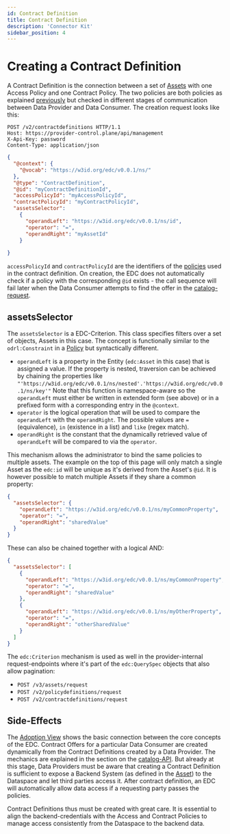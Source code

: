 ```yaml
---
id: Contract Definition
title: Contract Definition
description: 'Connector Kit'
sidebar_position: 4
---
```


# Creating a Contract Definition

A Contract Definition is the connection between a set of [Assets](2-assets.md) with one Access Policy and one Contract
Policy. The two policies are both policies as explained [previously](3-policy-definitions.md) but checked in different
stages of communication between Data Provider and Data Consumer. The creation request looks like this:

```http
POST /v2/contractdefinitions HTTP/1.1
Host: https://provider-control.plane/api/management
X-Api-Key: password
Content-Type: application/json
```

```json
{
  "@context": {
    "@vocab": "https://w3id.org/edc/v0.0.1/ns/"
  },
  "@type": "ContractDefinition",
  "@id": "myContractDefinitionId",
  "accessPolicyId": "myAccessPolicyId",
  "contractPolicyId": "myContractPolicyId",
  "assetsSelector": 
    {
      "operandLeft": "https://w3id.org/edc/v0.0.1/ns/id",
      "operator": "=",
      "operandRight": "myAssetId"
    }
  
}
```
`accessPolicyId` and `contractPolicyId` are the identifiers of the [policies](3-policy-definitions.md) used in the contract
definition. On creation, the EDC does not automatically check if a policy with the corresponding `@id` exists - the call 
sequence will fail later when the Data Consumer attempts to find the offer in the [catalog-request](5-catalog.md).

## assetsSelector

The `assetsSelector` is a EDC-Criterion. This class specifies filters over a set of objects, Assets in this case. The
concept is functionally similar to the `odrl:Constraint` in a [Policy](3-policy-definitions.md) but syntactically different.
- `operandLeft` is a property in the Entity (`edc:Asset` in this case) that is assigned a value. If the property is nested,
traversion can be achieved by chaining the properties like `"'https://w3id.org/edc/v0.0.1/ns/nested'.'https://w3id.org/edc/v0.0.1/ns/key'"`
Note that this function is namespace-aware so the `operandLeft` must either be written in extended form (see above)
or in a prefixed form with a corresponding entry in the `@context`.
- `operator` is the logical operation that will be used to compare the `operandLeft` with the `operandRight`. The possible
values are `=` (equivalence), `in` (existence in a list) and `like` (regex match).
- `operandRight` is the constant that the dynamically retrieved value of `operandLeft` will be compared to via the `operator`.

This mechanism allows the administrator to bind the same policies to multiple assets. The example on the top of this page
will only match a single Asset as the `edc:id` will be unique as it's derived from the Asset's `@id`. It is however possible
to match multiple Assets if they share a common property:

```json
{
  "assetsSelector": {
    "operandLeft": "https://w3id.org/edc/v0.0.1/ns/myCommonProperty",
    "operator": "=",
    "operandRight": "sharedValue"
  }
}
```
These can also be chained together with a logical AND:

```json
{
  "assetsSelector": [
    {
      "operandLeft": "https://w3id.org/edc/v0.0.1/ns/myCommonProperty",
      "operator": "=",
      "operandRight": "sharedValue"
    },
    {
      "operandLeft": "https://w3id.org/edc/v0.0.1/ns/myOtherProperty",
      "operator": "=",
      "operandRight": "otherSharedValue"
    }
  ]
}
```

The `edc:Criterion` mechanism is used as well in the provider-internal request-endpoints where it's
part of the `edc:QuerySpec` objects that also allow pagination:

- `POST /v3/assets/request`
- `POST /v2/policydefinitions/request`
- `POST /v2/contractdefinitions/request`

## Side-Effects

The [Adoption View](../../Adoption%20View/page_adoption-view.md#terminology) shows the basic connection between the core concepts of
the EDC. Contract Offers for a particular Data Consumer are created dynamically from the Contract Definitions created 
by a Data Provider. The mechanics are explained in the section on the [catalog-API](5-catalog.md). But already at this 
stage, Data Providers must be aware that creating a Contract Definition is sufficient to expose a Backend System
(as defined in the [Asset](2-assets.md)) to the Dataspace and let third parties access it. 
After contract definition, an EDC will automatically allow data access if a requesting party passes the policies.

Contract Definitions thus must be created with great care. It is essential to align the backend-credentials with the 
Access and Contract Policies to manage access consistently from the Dataspace to the backend data.
